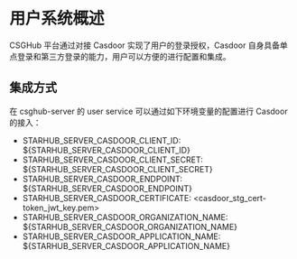 # 用户系统概述
CSGHub 平台通过对接 Casdoor 实现了用户的登录授权，Casdoor 自身具备单点登录和第三方登录的能力，用户可以方便的进行配置和集成。

## 集成方式
在 csghub-server 的 user service 可以通过如下环境变量的配置进行 Casdoor 的接入：
- STARHUB_SERVER_CASDOOR_CLIENT_ID: ${STARHUB_SERVER_CASDOOR_CLIENT_ID}
- STARHUB_SERVER_CASDOOR_CLIENT_SECRET: ${STARHUB_SERVER_CASDOOR_CLIENT_SECRET}
- STARHUB_SERVER_CASDOOR_ENDPOINT: ${STARHUB_SERVER_CASDOOR_ENDPOINT}
- STARHUB_SERVER_CASDOOR_CERTIFICATE: <casdoor_stg_cert-token_jwt_key.pem>
- STARHUB_SERVER_CASDOOR_ORGANIZATION_NAME: ${STARHUB_SERVER_CASDOOR_ORGANIZATION_NAME}
- STARHUB_SERVER_CASDOOR_APPLICATION_NAME: ${STARHUB_SERVER_CASDOOR_APPLICATION_NAME}
